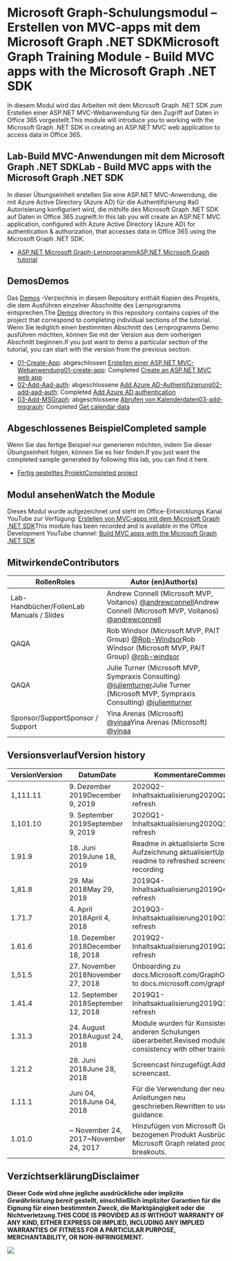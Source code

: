 # <a name="microsoft-graph-training-module---build-mvc-apps-with-the-microsoft-graph-net-sdk"></a><span data-ttu-id="ca133-101">Microsoft Graph-Schulungsmodul – Erstellen von MVC-apps mit dem Microsoft Graph .NET SDK</span><span class="sxs-lookup"><span data-stu-id="ca133-101">Microsoft Graph Training Module - Build MVC apps with the Microsoft Graph .NET SDK</span></span>

<span data-ttu-id="ca133-102">In diesem Modul wird das Arbeiten mit dem Microsoft Graph .NET SDK zum Erstellen einer ASP.NET MVC-Webanwendung für den Zugriff auf Daten in Office 365 vorgestellt.</span><span class="sxs-lookup"><span data-stu-id="ca133-102">This module will introduce you to working with the Microsoft Graph .NET SDK in creating an ASP.NET MVC web application to access data in Office 365.</span></span>

## <a name="lab---build-mvc-apps-with-the-microsoft-graph-net-sdk"></a><span data-ttu-id="ca133-103">Lab-Build MVC-Anwendungen mit dem Microsoft Graph .NET SDK</span><span class="sxs-lookup"><span data-stu-id="ca133-103">Lab - Build MVC apps with the Microsoft Graph .NET SDK</span></span>

<span data-ttu-id="ca133-104">In dieser Übungseinheit erstellen Sie eine ASP.NET MVC-Anwendung, die mit Azure Active Directory (Azure AD) für die Authentifizierung #a0 Autorisierung konfiguriert wird, die mithilfe des Microsoft Graph .NET SDK auf Daten in Office 365 zugreift.</span><span class="sxs-lookup"><span data-stu-id="ca133-104">In this lab you will create an ASP.NET MVC application, configured with Azure Active Directory (Azure AD) for authentication & authorization, that accesses data in Office 365 using the Microsoft Graph .NET SDK.</span></span>

- [<span data-ttu-id="ca133-105">ASP.NET Microsoft Graph-Lernprogramm</span><span class="sxs-lookup"><span data-stu-id="ca133-105">ASP.NET Microsoft Graph tutorial</span></span>](https://docs.microsoft.com/graph/training/aspnet-tutorial)

## <a name="demos"></a><span data-ttu-id="ca133-106">Demos</span><span class="sxs-lookup"><span data-stu-id="ca133-106">Demos</span></span>

<span data-ttu-id="ca133-107">Das [Demos](./Demos) -Verzeichnis in diesem Repository enthält Kopien des Projekts, die dem Ausführen einzelner Abschnitte des Lernprogramms entsprechen.</span><span class="sxs-lookup"><span data-stu-id="ca133-107">The [Demos](./Demos) directory in this repository contains copies of the project that correspond to completing individual sections of the tutorial.</span></span> <span data-ttu-id="ca133-108">Wenn Sie lediglich einen bestimmten Abschnitt des Lernprogramms Demo ausführen möchten, können Sie mit der Version aus dem vorherigen Abschnitt beginnen.</span><span class="sxs-lookup"><span data-stu-id="ca133-108">If you just want to demo a particular section of the tutorial, you can start with the version from the previous section.</span></span>

- <span data-ttu-id="ca133-109">[01-Create-App](Demos/01-create-app): abgeschlossen [Erstellen einer ASP.NET MVC-Webanwendung](https://docs.microsoft.com/graph/training/aspnet-tutorial?tutorial-step=1)</span><span class="sxs-lookup"><span data-stu-id="ca133-109">[01-create-app](Demos/01-create-app): Completed [Create an ASP.NET MVC web app](https://docs.microsoft.com/graph/training/aspnet-tutorial?tutorial-step=1)</span></span>
- <span data-ttu-id="ca133-110">[02-Add-Aad-auth](Demos/02-add-aad-auth): abgeschlossene [Add Azure AD-Authentifizierung](https://docs.microsoft.com/graph/training/aspnet-tutorial?tutorial-step=3)</span><span class="sxs-lookup"><span data-stu-id="ca133-110">[02-add-aad-auth](Demos/02-add-aad-auth): Completed [Add Azure AD authentication](https://docs.microsoft.com/graph/training/aspnet-tutorial?tutorial-step=3)</span></span>
- <span data-ttu-id="ca133-111">[03-Add-MSGraph](Demos/03-add-msgraph): abgeschlossene [Abrufen von Kalenderdaten](https://docs.microsoft.com/graph/training/aspnet-tutorial?tutorial-step=4)</span><span class="sxs-lookup"><span data-stu-id="ca133-111">[03-add-msgraph](Demos/03-add-msgraph): Completed [Get calendar data](https://docs.microsoft.com/graph/training/aspnet-tutorial?tutorial-step=4)</span></span>

## <a name="completed-sample"></a><span data-ttu-id="ca133-112">Abgeschlossenes Beispiel</span><span class="sxs-lookup"><span data-stu-id="ca133-112">Completed sample</span></span>

<span data-ttu-id="ca133-113">Wenn Sie das fertige Beispiel nur generieren möchten, indem Sie dieser Übungseinheit folgen, können Sie es hier finden.</span><span class="sxs-lookup"><span data-stu-id="ca133-113">If you just want the completed sample generated by following this lab, you can find it here.</span></span>

- [<span data-ttu-id="ca133-114">Fertig gestelltes Projekt</span><span class="sxs-lookup"><span data-stu-id="ca133-114">Completed project</span></span>](Demos/03-add-msgraph)

## <a name="watch-the-module"></a><span data-ttu-id="ca133-115">Modul ansehen</span><span class="sxs-lookup"><span data-stu-id="ca133-115">Watch the Module</span></span>

<span data-ttu-id="ca133-116">Dieses Modul wurde aufgezeichnet und steht im Office-Entwicklungs Kanal YouTube zur Verfügung: [Erstellen von MVC-apps mit dem Microsoft Graph .NET SDK](https://youtu.be/a2teHZ5WuNc)</span><span class="sxs-lookup"><span data-stu-id="ca133-116">This module has been recorded and is available in the Office Development YouTube channel: [Build MVC apps with the Microsoft Graph .NET SDK](https://youtu.be/a2teHZ5WuNc)</span></span>

## <a name="contributors"></a><span data-ttu-id="ca133-117">Mitwirkende</span><span class="sxs-lookup"><span data-stu-id="ca133-117">Contributors</span></span>

| <span data-ttu-id="ca133-118">Rollen</span><span class="sxs-lookup"><span data-stu-id="ca133-118">Roles</span></span>                | <span data-ttu-id="ca133-119">Autor (en)</span><span class="sxs-lookup"><span data-stu-id="ca133-119">Author(s)</span></span>                                                                                     |
| -------------------- | --------------------------------------------------------------------------------------------- |
| <span data-ttu-id="ca133-120">Lab-Handbücher/Folien</span><span class="sxs-lookup"><span data-stu-id="ca133-120">Lab Manuals / Slides</span></span> | <span data-ttu-id="ca133-121">Andrew Connell (Microsoft MVP, Voitanos) [@andrewconnell](//github.com/andrewconnell)</span><span class="sxs-lookup"><span data-stu-id="ca133-121">Andrew Connell (Microsoft MVP, Voitanos) [@andrewconnell](//github.com/andrewconnell)</span></span>         |
| <span data-ttu-id="ca133-122">QA</span><span class="sxs-lookup"><span data-stu-id="ca133-122">QA</span></span>                   | <span data-ttu-id="ca133-123">Rob Windsor (Microsoft MVP, PAIT Group) [@Rob-Windsor](//github.com/rob-windsor)</span><span class="sxs-lookup"><span data-stu-id="ca133-123">Rob Windsor (Microsoft MVP, PAIT Group) [@rob-windsor](//github.com/rob-windsor)</span></span>              |
| <span data-ttu-id="ca133-124">QA</span><span class="sxs-lookup"><span data-stu-id="ca133-124">QA</span></span>                   | <span data-ttu-id="ca133-125">Julie Turner (Microsoft MVP, Sympraxis Consulting) [@juliemturner](//github.com/juliemturner)</span><span class="sxs-lookup"><span data-stu-id="ca133-125">Julie Turner (Microsoft MVP, Sympraxis Consulting) [@juliemturner](//github.com/juliemturner)</span></span> |
| <span data-ttu-id="ca133-126">Sponsor/Support</span><span class="sxs-lookup"><span data-stu-id="ca133-126">Sponsor / Support</span></span>    | <span data-ttu-id="ca133-127">Yina Arenas (Microsoft) [@yinaa](//github.com/yinaa)</span><span class="sxs-lookup"><span data-stu-id="ca133-127">Yina Arenas (Microsoft) [@yinaa](//github.com/yinaa)</span></span>                                          |

## <a name="version-history"></a><span data-ttu-id="ca133-128">Versionsverlauf</span><span class="sxs-lookup"><span data-stu-id="ca133-128">Version history</span></span>

| <span data-ttu-id="ca133-129">Version</span><span class="sxs-lookup"><span data-stu-id="ca133-129">Version</span></span> |        <span data-ttu-id="ca133-130">Datum</span><span class="sxs-lookup"><span data-stu-id="ca133-130">Date</span></span>        |                       <span data-ttu-id="ca133-131">Kommentare</span><span class="sxs-lookup"><span data-stu-id="ca133-131">Comments</span></span>                       |
| ------- | ------------------ | ---------------------------------------------------- |
| <span data-ttu-id="ca133-132">1,11</span><span class="sxs-lookup"><span data-stu-id="ca133-132">1.11</span></span>    | <span data-ttu-id="ca133-133">9. Dezember 2019</span><span class="sxs-lookup"><span data-stu-id="ca133-133">December 9, 2019</span></span>   | <span data-ttu-id="ca133-134">2020Q2-Inhaltsaktualisierung</span><span class="sxs-lookup"><span data-stu-id="ca133-134">2020Q2 content refresh</span></span>                               |
| <span data-ttu-id="ca133-135">1,10</span><span class="sxs-lookup"><span data-stu-id="ca133-135">1.10</span></span>    | <span data-ttu-id="ca133-136">9. September 2019</span><span class="sxs-lookup"><span data-stu-id="ca133-136">September 9, 2019</span></span>  | <span data-ttu-id="ca133-137">2020Q1-Inhaltsaktualisierung</span><span class="sxs-lookup"><span data-stu-id="ca133-137">2020Q1 content refresh</span></span>                               |
| <span data-ttu-id="ca133-138">1.9</span><span class="sxs-lookup"><span data-stu-id="ca133-138">1.9</span></span>     | <span data-ttu-id="ca133-139">18. Juni 2019</span><span class="sxs-lookup"><span data-stu-id="ca133-139">June 18, 2019</span></span>      | <span data-ttu-id="ca133-140">Readme in aktualisierte Screencast-Aufzeichnung aktualisiert</span><span class="sxs-lookup"><span data-stu-id="ca133-140">Updated readme to refreshed screencast recording</span></span>     |
| <span data-ttu-id="ca133-141">1,8</span><span class="sxs-lookup"><span data-stu-id="ca133-141">1.8</span></span>     | <span data-ttu-id="ca133-142">29. Mai 2018</span><span class="sxs-lookup"><span data-stu-id="ca133-142">May 29, 2018</span></span>       | <span data-ttu-id="ca133-143">2019Q4-Inhaltsaktualisierung</span><span class="sxs-lookup"><span data-stu-id="ca133-143">2019Q4 content refresh</span></span>                               |
| <span data-ttu-id="ca133-144">1.7</span><span class="sxs-lookup"><span data-stu-id="ca133-144">1.7</span></span>     | <span data-ttu-id="ca133-145">4. April 2018</span><span class="sxs-lookup"><span data-stu-id="ca133-145">April 4, 2018</span></span>      | <span data-ttu-id="ca133-146">2019Q3-Inhaltsaktualisierung</span><span class="sxs-lookup"><span data-stu-id="ca133-146">2019Q3 content refresh</span></span>                               |
| <span data-ttu-id="ca133-147">1.6</span><span class="sxs-lookup"><span data-stu-id="ca133-147">1.6</span></span>     | <span data-ttu-id="ca133-148">18. Dezember 2018</span><span class="sxs-lookup"><span data-stu-id="ca133-148">December 18, 2018</span></span>  | <span data-ttu-id="ca133-149">2019Q2-Inhaltsaktualisierung</span><span class="sxs-lookup"><span data-stu-id="ca133-149">2019Q2 content refresh</span></span>                               |
| <span data-ttu-id="ca133-150">1,5</span><span class="sxs-lookup"><span data-stu-id="ca133-150">1.5</span></span>     | <span data-ttu-id="ca133-151">27. November 2018</span><span class="sxs-lookup"><span data-stu-id="ca133-151">November 27, 2018</span></span>  | <span data-ttu-id="ca133-152">Onboarding zu docs.Microsoft.com/Graph</span><span class="sxs-lookup"><span data-stu-id="ca133-152">Onboarded to docs.microsoft.com/graph</span></span>                |
| <span data-ttu-id="ca133-153">1.4</span><span class="sxs-lookup"><span data-stu-id="ca133-153">1.4</span></span>     | <span data-ttu-id="ca133-154">12. September 2018</span><span class="sxs-lookup"><span data-stu-id="ca133-154">September 12, 2018</span></span> | <span data-ttu-id="ca133-155">2019Q1-Inhaltsaktualisierung</span><span class="sxs-lookup"><span data-stu-id="ca133-155">2019Q1 content refresh</span></span>                               |
| <span data-ttu-id="ca133-156">1.3</span><span class="sxs-lookup"><span data-stu-id="ca133-156">1.3</span></span>     | <span data-ttu-id="ca133-157">24. August 2018</span><span class="sxs-lookup"><span data-stu-id="ca133-157">August 24, 2018</span></span>    | <span data-ttu-id="ca133-158">Module wurden für Konsistenz mit anderen Schulungen überarbeitet.</span><span class="sxs-lookup"><span data-stu-id="ca133-158">Revised modules for consistency with other training.</span></span> |
| <span data-ttu-id="ca133-159">1.2</span><span class="sxs-lookup"><span data-stu-id="ca133-159">1.2</span></span>     | <span data-ttu-id="ca133-160">28. Juni 2018</span><span class="sxs-lookup"><span data-stu-id="ca133-160">June 28, 2018</span></span>      | <span data-ttu-id="ca133-161">Screencast hinzugefügt.</span><span class="sxs-lookup"><span data-stu-id="ca133-161">Added screencast.</span></span>                                    |
| <span data-ttu-id="ca133-162">1.1</span><span class="sxs-lookup"><span data-stu-id="ca133-162">1.1</span></span>     | <span data-ttu-id="ca133-163">Juni 04, 2018</span><span class="sxs-lookup"><span data-stu-id="ca133-163">June 04, 2018</span></span>      | <span data-ttu-id="ca133-164">Für die Verwendung der neuesten Anleitungen neu geschrieben.</span><span class="sxs-lookup"><span data-stu-id="ca133-164">Rewritten to use latest guidance.</span></span>                    |
| <span data-ttu-id="ca133-165">1.0</span><span class="sxs-lookup"><span data-stu-id="ca133-165">1.0</span></span>     | <span data-ttu-id="ca133-166">~ November 24, 2017</span><span class="sxs-lookup"><span data-stu-id="ca133-166">~November 24, 2017</span></span> | <span data-ttu-id="ca133-167">Hinzufügen von Microsoft Graph-bezogenen Produkt Ausbrüchen.</span><span class="sxs-lookup"><span data-stu-id="ca133-167">Add Microsoft Graph related product breakouts.</span></span>       |

## <a name="disclaimer"></a><span data-ttu-id="ca133-168">Verzichtserklärung</span><span class="sxs-lookup"><span data-stu-id="ca133-168">Disclaimer</span></span>

<span data-ttu-id="ca133-169">**Dieser Code wird ohne jegliche ausdrückliche oder implizite _Gewährleistung bereit_ gestellt, einschließlich impliziter Garantien für die Eignung für einen bestimmten Zweck, die Marktgängigkeit oder die Nichtverletzung.**</span><span class="sxs-lookup"><span data-stu-id="ca133-169">**THIS CODE IS PROVIDED _AS IS_ WITHOUT WARRANTY OF ANY KIND, EITHER EXPRESS OR IMPLIED, INCLUDING ANY IMPLIED WARRANTIES OF FITNESS FOR A PARTICULAR PURPOSE, MERCHANTABILITY, OR NON-INFRINGEMENT.**</span></span>

<img src="https://telemetry.sharepointpnp.com/msgraph-training-aspnetmvcapp" />

